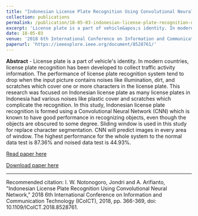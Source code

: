 ```yaml
---
title: "Indonesian License Plate Recognition Using Convolutional Neural Network, "
collection: publications
permalink: /publication/18-05-03-indonesian-license-plate-recognition-using-convolutional-neural-network,-
excerpt: 'License plate is a part of vehicle&apos;s identity. In modern countries, license plate recognition has been developed to collect traffic activity information. The performance of license plate recognition system tend to drop when the input picture contains noises like illumination, dirt, and scratches whi ...'
date: 18-05-03
venue: '2018 6th International Conference on Information and Communication Technology (ICoICT)'
paperurl: 'https://ieeexplore.ieee.org/document/8528761/'
---
```

<b>Abstract</b> - 
License plate is a part of vehicle&apos;s identity. In modern countries, license plate recognition has been developed to collect traffic activity information. The performance of license plate recognition system tend to drop when the input picture contains noises like illumination, dirt, and scratches which cover one or more characters in the license plate. This research was focused on Indonesian license plate as many license plates in Indonesia had various noises like plastic cover and scratches which complicate the recognition. In this study, Indonesian license plate recognition is formed using a Convolutional Neural Network (CNN) which is known to have good performance in recognizing objects, even though the objects are obscured to some degree. Sliding window is used in this study for replace character segmentation. CNN will predict images in every area of window. The highest performance for the whole system to the normal data test is 87.36% and noised data test is 44.93%.

[Read paper here](https://ieeexplore.ieee.org/document/8528761/)

[Download paper here](https://ieeexplore.ieee.org/document/8528761/)

<hr>

Recommended citation: I. W. Notonogoro, Jondri and A. Arifianto, "Indonesian License Plate Recognition Using Convolutional Neural Network," 2018 6th International Conference on Information and Communication Technology (ICoICT), 2018, pp. 366-369, doi: 10.1109/ICoICT.2018.8528761.